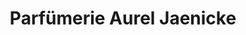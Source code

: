 ---
title: "Parfümerie Aurel Jaenicke"
url: /stendal/parfuemerie-aurel-jaenicke/
shop: Parfümerie
---